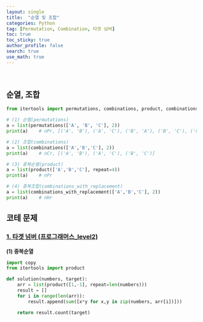 ```yaml
---
layout: single  
title:  "순열 및 조합"
categories: Python
tag: [Permutation, Combination, 타겟 넘버]
toc: true
toc_sticky: true
author_profile: false
search: true
use_math: true
---
```

<br/>

## 순열, 조합

```python
from itertools import permutations, combinations, product, combinations_with_replacement

# (1) 순열(permutations)
a = list(permutations(['A', 'B', 'C'], 2))
print(a)    # nPr, [('A', 'B'), ('A', 'C'), ('B', 'A'), ('B', 'C'), ('C', 'A'), ('C', 'B')]

# (2) 조합(combinations)
a = list(combinations(['A','B','C'], 2))
print(a)    # nCr, [('A', 'B'), ('A', 'C'), ('B', 'C')]

# (3) 중복순열(product)
a = list(product(['A','B','C'], repeat=4))
print(a)    # nPr

# (4) 중복조합(combinations_with_replacement)
a = list(combinations_with_replacement(['A','B','C'], 2))
print(a)    # nHr
```


## 코테 문제

### [1. 타겟 넘버 (프로그래머스_level2)](https://school.programmers.co.kr/learn/courses/30/lessons/43165)

**(1) 중복순열**

```python
import copy
from itertools import product

def solution(numbers, target):
    arr = list(product([1,-1], repeat=len(numbers)))
    result = []
    for i in range(len(arr)):
        result.append(sum([x*y for x,y in zip(numbers, arr[i])]))

    return result.count(target)
```
<br/>

